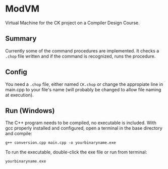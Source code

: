 # ModVM
Virtual Machine for the CK project on a Compiler Design Course.

## Summary
Currently some of the command procedures are implemented. It checks a `.chop` file written and if the command is recognized, runs the procedure.

## Config
You need a `.chop` file, either named `CK.chop` or change the appropiate line in main.cpp to your file's name (will probably be changed to allow file naming at execution).

## Run (Windows)
The C++ program needs to be compiled, no executable is included.
With gcc properly installed and configured, open a terminal in the base directory and compile:

`g++ conversion.cpp main.cpp -o yourbinaryname.exe`

To run the executable, double-click the exe file or run from terminal:

`yourbinaryname.exe`
